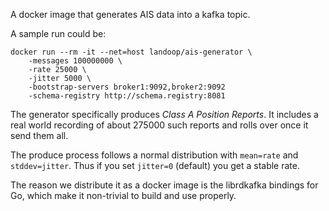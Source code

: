 A docker image that generates AIS data into a kafka topic.

A sample run could be:

    docker run --rm -it --net=host landoop/ais-generator \
        -messages 100000000 \
        -rate 25000 \
        -jitter 5000 \
        -bootstrap-servers broker1:9092,broker2:9092
        -schema-registry http://schema.registry:8081

The generator specifically produces _Class A Position Reports_. It includes
a real world recording of about 275000 such reports and rolls over once it
send them all.

The produce process follows a normal distribution with `mean=rate` and
`stddev=jitter`. Thus if you set `jitter=0` (default) you get a stable rate.

The reason we distribute it as a docker image is the librdkafka
bindings for Go, which make it non-trivial to build and use properly.
